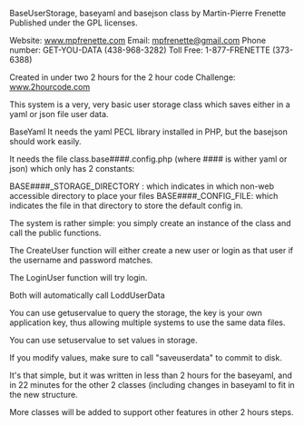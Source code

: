BaseUserStorage, baseyaml and basejson class by Martin-Pierre Frenette 
Published under the GPL licenses.

Website: www.mpfrenette.com
Email: mpfrenette@gmail.com
Phone number: GET-YOU-DATA (438-968-3282)
Toll Free: 1-877-FRENETTE (373-6388)

Created in under two 2 hours for the 2 hour code Challenge: www.2hourcode.com

This system is a very, very basic user storage class which saves either in a yaml or json file user data.

BaseYaml It needs the yaml PECL library installed in PHP, but the basejson should work easily.

It needs the file class.base####.config.php (where #### is wither yaml or json) which only has 2 constants:

BASE####_STORAGE_DIRECTORY : which indicates in which non-web accessible directory to place your files
BASE####_CONFIG_FILE: which indicates the file in that directory to store the default config in.

The system is rather simple: you simply create an instance of the class and call the public functions.

The CreateUser function will either create a new user or login as that user if the username and password matches.

The LoginUser function will try login.

Both will automatically call LoddUserData

You can use getuservalue to query the storage, the key is your own application key, thus allowing multiple systems to use the same data files.

You can use setuservalue to set values in storage.

If you modify values, make sure to call "saveuserdata" to commit to disk.

It's that simple, but it was written in less than 2 hours for the baseyaml, and in 22 minutes for the other 2 classes (including changes in baseyaml to fit in the new structure.

More classes will be added to support other features in other 2 hours steps.
